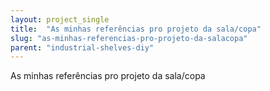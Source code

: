 ```yaml
---
layout: project_single
title:  "As minhas referências pro projeto da sala/copa"
slug: "as-minhas-referencias-pro-projeto-da-salacopa"
parent: "industrial-shelves-diy"
---
```

As minhas referências pro projeto da sala/copa